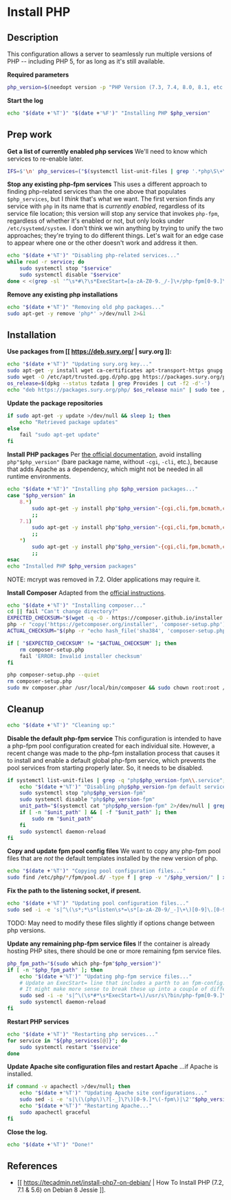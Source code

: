 # Install PHP

## Description

This configuration allows a server to seamlessly run multiple versions of PHP -- including PHP 5, for as long as it's still available.

**Required parameters**
```bash
php_version=$(needopt version -p "PHP Version (7.3, 7.4, 8.0, 8.1, etc.):" -m '^[78]\.+[0-9]$')
```

**Start the log**
```bash
echo "$(date +'%T')" "$(date +'%F')" "Installing PHP $php_version"
```

## Prep work

**Get a list of currently enabled php services**
We'll need to know which services to re-enable later.
```bash
IFS=$'\n' php_services=("$(systemctl list-unit-files | grep '.*php\S\+\s\+enabled\s' | grep -v sessionclean | cut -d ' ' -f 1)")
```

**Stop any existing php-fpm services**
This uses a different approach to finding php-related services than the one above that populates `$php_services`, but I *think* that's what we want. The first version finds any service with `php` in its name that is *currently enabled*, regardless of its service file location; this version will stop any service that invokes `php-fpm`, regardless of whether it's enabled or not, but only looks under `/etc/systemd/system`. I don't think we win anything by trying to unify the two approaches; they're trying to do different things. Let's wait for an edge case to appear where one or the other doesn't work and address it then.
```bash
echo "$(date +'%T')" "Disabling php-related services..."
while read -r service; do
    sudo systemctl stop "$service"
    sudo systemctl disable "$service"
done < <(grep -sl '^\s*#\?\s*ExecStart=[a-zA-Z0-9._/-]\+/php-fpm[0-9.]\+\s\+' /etc/systemd/system/*)
```

**Remove any existing php installations**
```bash
echo "$(date +'%T')" "Removing old php packages..."
sudo apt-get -y remove 'php*' >/dev/null 2>&1
```


## Installation

**Use packages from [[ https://deb.sury.org/ | sury.org ]]:**
```bash
echo "$(date +'%T')" "Updating sury.org key..."
sudo apt-get -y install wget ca-certificates apt-transport-https gnupg >/dev/null
sudo wget -O /etc/apt/trusted.gpg.d/php.gpg https://packages.sury.org/php/apt.gpg && sudo chmod 0644 /etc/apt/trusted.gpg.d/php.gpg
os_release=$(dpkg --status tzdata | grep Provides | cut -f2 -d'-')
echo "deb https://packages.sury.org/php/ $os_release main" | sudo tee /etc/apt/sources.list.d/php.list
```

**Update the package repositories**
```bash
if sudo apt-get -y update >/dev/null && sleep 1; then
    echo "Retrieved package updates"
else
    fail "sudo apt-get update"
fi
```

**Install PHP packages**
Per [the official documentation](https://github.com/oerdnj/deb.sury.org/wiki/Frequently-Asked-Questions#install-php-package-without-apache2-requirement), avoid installing `php"$php_version"` (bare package name, without `-cgi`, `-cli`, etc.), because that adds Apache as a dependency, which might not be needed in all runtime environments.
```bash
echo "$(date +'%T')" "Installing php $php_version packages..."
case "$php_version" in
    8.*)
        sudo apt-get -y install php"$php_version"-{cgi,cli,fpm,bcmath,common,ctype,curl,exif,fileinfo,gd,gmp,imagick,imap,intl,ldap,mbstring,mysql,mysqlnd,opcache,pdo,pgsql,readline,soap,sqlite3,tidy,tokenizer,xml,xmlrpc,zip} >/dev/null || fail "sudo apt -y install [php packages...]"
        ;;
    7.1)
        sudo apt-get -y install php"$php_version"-{cgi,cli,fpm,bcmath,common,ctype,curl,exif,fileinfo,gd,gmp,imagick,imap,intl,json,ldap,mbstring,mcrypt,mysql,mysqlnd,opcache,pdo,pgsql,readline,soap,tidy,tokenizer,xml,xmlrpc,zip} >/dev/null || fail "sudo apt -y install [php packages...]"
        ;;
    *)
        sudo apt-get -y install php"$php_version"-{cgi,cli,fpm,bcmath,common,ctype,curl,exif,fileinfo,gd,gmp,imagick,imap,intl,json,ldap,mbstring,mysql,mysqlnd,opcache,pdo,pgsql,readline,soap,sqlite3,tidy,tokenizer,xml,xmlrpc,zip} >/dev/null || fail "sudo apt -y install [php packages...]"
        ;;
esac
echo "Installed PHP $php_version packages"
```
NOTE: mcrypt was removed in 7.2. Older applications may require it.

**Install Composer**
Adapted from the [official instructions](https://getcomposer.org/doc/faqs/how-to-install-composer-programmatically.md).
```bash
echo "$(date +'%T')" "Installing composer..."
cd || fail "Can't change directory?"
EXPECTED_CHECKSUM="$(wget -q -O - https://composer.github.io/installer.sig)"
php -r "copy('https://getcomposer.org/installer', 'composer-setup.php');"
ACTUAL_CHECKSUM="$(php -r "echo hash_file('sha384', 'composer-setup.php');")"

if [ "$EXPECTED_CHECKSUM" != "$ACTUAL_CHECKSUM" ]; then
    rm composer-setup.php
    fail 'ERROR: Invalid installer checksum'
fi

php composer-setup.php --quiet
rm composer-setup.php
sudo mv composer.phar /usr/local/bin/composer && sudo chown root:root /usr/local/bin/composer
```


## Cleanup

```bash
echo "$(date +'%T')" "Cleaning up:"
```

**Disable the default php-fpm service**
This configuration is intended to have a php-fpm pool configuration created for each individual site. However, a recent change was made to the php-fpm installation process that causes it to install and enable a default global php-fpm service, which prevents the pool services from starting properly later. So, it needs to be disabled.
```bash
if systemctl list-unit-files | grep -q "php$php_version-fpm\\.service"; then
    echo "$(date +'%T')" "Disabling php$php_version-fpm default service..."
    sudo systemctl stop "php$php_version-fpm"
    sudo systemctl disable "php$php_version-fpm"
    unit_path="$(systemctl cat "php$php_version-fpm" 2>/dev/null | grep -oP '^#\s*\K/.*/php[0-9.]+-fpm.service')"
    if [ -n "$unit_path" ] && [ -f "$unit_path" ]; then
        sudo rm "$unit_path"
    fi
    sudo systemctl daemon-reload
fi
```

**Copy and update fpm pool config files**
We want to copy any php-fpm pool files that are *not* the default templates installed by the new version of php.
```bash
echo "$(date +'%T')" "Copying pool configuration files..."
sudo find /etc/php/*/fpm/pool.d/ -type f | grep -v "/$php_version/" | xargs -I {} sudo cp {} "/etc/php/$php_version/fpm/pool.d/"
```

**Fix the path to the listening socket, if present.**
```bash
echo "$(date +'%T')" "Updating pool configuration files..."
sudo sed -i -e 's|^\(\s*;*\s*listen\s*=\s*[a-zA-Z0-9/_-]\+\)[0-9]\.[0-9]\(-fpm.*\)$|\1'"$php_version"'\2|' "/etc/php/$php_version/fpm/pool.d/"*
```
TODO: May need to modify these files slightly if options change between php versions.

**Update any remaining php-fpm service files**
If the container is already hosting PHP sites, there should be one or more remaining fpm service files.
```bash
php_fpm_path="$(sudo which php-fpm"$php_version")"
if [ -n "$php_fpm_path" ]; then
    echo "$(date +'%T')" "Updating php-fpm service files..."
    # Update an ExecStart= line that includes a parth to an fpm-config.
    # It might make more sense to break these up into a couple of different sed commands.
    sudo sed -i -e 's|^\(\s*#*\s*ExecStart=\)/usr/s\?bin/php-fpm[0-9.]\+\s\+\(.*/etc/php/\)[0-9.]\+\(.*\)$|\1'"$php_fpm_path"' \2'"$php_version"'\3|' /etc/systemd/system/*.service
    sudo systemctl daemon-reload
fi
```

**Restart PHP services**
```bash
echo "$(date +'%T')" "Restarting php services..."
for service in "${php_services[@]}"; do
    sudo systemctl restart "$service"
done
```

**Update Apache site configuration files and restart Apache**
...if Apache is installed.
```bash
if command -v apachectl >/dev/null; then
    echo "$(date +'%T')" "Updating Apache site configurations..."
    sudo sed -i -e 's|\(\(php\)\?[-_]\?\)[0-9.]*\(-fpm\)|\2'"$php_version"'\3|' /etc/apache2/sites-available/*
    echo "$(date +'%T')" "Restarting Apache..."
    sudo apachectl graceful
fi
```

**Close the log.**
```bash
echo "$(date +'%T')" "Done!"
```

## References

* [[ https://tecadmin.net/install-php7-on-debian/ | How To Install PHP (7.2, 7.1 & 5.6) on Debian 8 Jessie ]].


